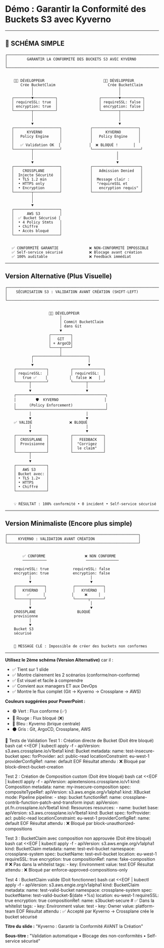 
# Démo : Garantir la Conformité des Buckets S3 avec Kyverno

---

## 🎯 SCHÉMA SIMPLE 

```
┌─────────────────────────────────────────────────────────────────────────────┐
│         GARANTIR LA CONFORMITÉ DES BUCKETS S3 AVEC KYVERNO                  │
└─────────────────────────────────────────────────────────────────────────────┘


    👨‍💻 DÉVELOPPEUR                           👨‍💻 DÉVELOPPEUR
       Crée BucketClaim                        Crée BucketClaim
            │                                       │
            │                                       │
   ┌────────▼──────────┐                   ┌────────▼──────────┐
   │ requireSSL: true  │                   │ requireSSL: false │
   │ encryption: true  │                   │ encryption: false │
   └────────┬──────────┘                   └────────┬──────────┘
            │                                       │
            │                                       │
            ▼                                       ▼
   ┌─────────────────────┐             ┌─────────────────────┐
   │      KYVERNO        │             │      KYVERNO        │
   │   Policy Engine     │             │   Policy Engine     │
   │                     │             │                     │
   │   ✅ Validation OK  │             │  ❌ BLOQUÉ !       │
   └────────┬────────────┘             └──────────────────────┘
            │                                      │
            │                                      │
            ▼                                      ▼
   ┌─────────────────────┐             ┌──────────────────────┐
   │    CROSSPLANE       │             │   Admission Denied   │
   │  Injecte Sécurité   │             │                      │
   │  • TLS 1.2 min      │             │  Message clair :     │
   │  • HTTPS only       │             │  "requireSSL et      │
   │  • Encryption       │             │   encryption requis" │
   └────────┬────────────┘             └──────────────────────┘
            │
            │
            ▼
   ┌─────────────────────┐
   │      AWS S3         │
   │  ✅ Bucket Sécurisé │
   │  • 4 Policy Stmts   │
   │  • Chiffré          │
   │  • Accès bloqué     │
   └─────────────────────┘


   ✅ CONFORMITÉ GARANTIE              ❌ NON-CONFORMITÉ IMPOSSIBLE
   ✅ Self-service sécurisé            ❌ Blocage avant création
   ✅ 100% auditable                   ❌ Feedback immédiat
```

---

## Version Alternative (Plus Visuelle)

```
┌──────────────────────────────────────────────────────────────────────┐
│    SÉCURISATION S3 : VALIDATION AVANT CRÉATION (SHIFT-LEFT)          │
└──────────────────────────────────────────────────────────────────────┘


                    👨‍💻 DÉVELOPPEUR
                         │
                         │ Commit BucketClaim
                         │ dans Git
                         ▼
                    ┌─────────┐
                    │   GIT   │
                    │ + ArgoCD│
                    └────┬────┘
                         │
            ┌────────────┴────────────┐
            │                         │
            ▼                         ▼
    ┌──────────────┐          ┌──────────────┐
    │ requireSSL:  │          │ requireSSL:  │
    │   true ✅    │          │  false ❌   │
    └──────┬───────┘          └──────┬───────┘
           │                         │
           ▼                         ▼
    ┌─────────────────────────────────────────┐
    │         🛡️  KYVERNO                     │
    │      (Policy Enforcement)               │
    └─────────────────────────────────────────┘
           │                         │
           ▼                         ▼
    ✅ VALIDÉ                 ❌ BLOQUÉ
           │                         │
           ▼                         ▼
    ┌──────────────┐          ┌──────────────┐
    │  CROSSPLANE  │          │   FEEDBACK   │
    │  Provisionne │          │  "Corrigez   │
    │              │          │  le claim"   │
    └──────┬───────┘          └──────────────┘
           │
           ▼
    ┌──────────────┐
    │   AWS S3     │
    │ Bucket avec: │
    │ • TLS 1.2+   │
    │ • HTTPS      │
    │ • Chiffré    │
    └──────────────┘


    💡 RÉSULTAT : 100% conformité • 0 incident • Self-service sécurisé
```

---

## Version Minimaliste (Encore plus simple)

```
┌────────────────────────────────────────────────────────────┐
│     KYVERNO : VALIDATION AVANT CRÉATION                    │
└────────────────────────────────────────────────────────────┘


        ✅ CONFORME                  ❌ NON CONFORME
        ───────────                  ───────────────

    requireSSL: true           requireSSL: false
    encryption: true           encryption: false
           │                           │
           ▼                           ▼
    ┌─────────────┐            ┌─────────────┐
    │   KYVERNO   │            │   KYVERNO   │
    │     ✅      │            │     ❌     │
    └──────┬──────┘            └──────┬──────┘
           │                           │
           ▼                           ▼
    CROSSPLANE                   BLOQUÉ
    provisionne                  
           │                           
           ▼                           
    Bucket S3                          
    sécurisé                           


    🎯 MESSAGE CLÉ : Impossible de créer des buckets non conformes
```

---


**Utilisez le 2ème schéma (Version Alternative)** car il :
- ✅ Tient sur 1 slide
- ✅ Montre clairement les 2 scénarios (conforme/non-conforme)
- ✅ Est visuel et facile à comprendre
- ✅ Convient aux managers ET aux DevOps
- ✅ Montre le flux complet (Git → Kyverno → Crossplane → AWS)

**Couleurs suggérées pour PowerPoint :**
- 🟢 Vert : Flux conforme (✅)
- 🔴 Rouge : Flux bloqué (❌)
- 🔵 Bleu : Kyverno (brique centrale)
- ⚫ Gris : Git, ArgoCD, Crossplane, AWS


🧪 Tests de Validation
Test 1 : Création directe de Bucket (Doit être bloqué)
bash
cat <<EOF | kubectl apply -f -
apiVersion: s3.aws.crossplane.io/v1beta1
kind: Bucket
metadata:
  name: test-insecure-bucket
spec:
  forProvider:
    acl: public-read
    locationConstraint: eu-west-1
  providerConfigRef:
    name: default
EOF
Résultat attendu : ❌ Bloqué par block-direct-bucket-creation

Test 2 : Création de Composition custom (Doit être bloqué)
bash
cat <<EOF | kubectl apply -f -
apiVersion: apiextensions.crossplane.io/v1
kind: Composition
metadata:
  name: my-insecure-composition
spec:
  compositeTypeRef:
    apiVersion: s3.aws.engie.org/v1alpha1
    kind: XBucket
  mode: Pipeline
  pipeline:
    - step: bucket
      functionRef:
        name: crossplane-contrib-function-patch-and-transform
      input:
        apiVersion: pt.fn.crossplane.io/v1beta1
        kind: Resources
        resources:
          - name: bucket
            base:
              apiVersion: s3.aws.crossplane.io/v1beta1
              kind: Bucket
              spec:
                forProvider:
                  acl: public-read
                  locationConstraint: eu-west-1
                providerConfigRef:
                  name: default
EOF
Résultat attendu : ❌ Bloqué par block-unauthorized-compositions

Test 3 : BucketClaim avec composition non approuvée (Doit être bloqué)
bash
cat <<EOF | kubectl apply -f -
apiVersion: s3.aws.engie.org/v1alpha1
kind: BucketClaim
metadata:
  name: test-evil-bucket
  namespace: crossplane-system
spec:
  bucketName: test-evil-bucket
  location: eu-west-1
  requireSSL: true
  encryption: true
  compositionRef:
    name: fake-composition  # ❌ Pas dans la whitelist
  tags:
    - key: Environment
      value: test
EOF
Résultat attendu : ❌ Bloqué par enforce-approved-compositions-only

Test 4 : BucketClaim valide (Doit fonctionner)
bash
cat <<EOF | kubectl apply -f -
apiVersion: s3.aws.engie.org/v1alpha1
kind: BucketClaim
metadata:
  name: test-valid-bucket
  namespace: crossplane-system
spec:
  bucketName: test-valid-bucket-$(date +%s)
  location: eu-west-1
  requireSSL: true
  encryption: true
  compositionRef:
    name: s3bucket-secure  # ✅ Dans la whitelist
  tags:
    - key: Environment
      value: test
    - key: Owner
      value: platform-team
EOF
Résultat attendu : ✅ Accepté par Kyverno → Crossplane crée le bucket sécurisé


**Titre du slide :**
"Kyverno : Garantir la Conformité AVANT la Création"

**Sous-titre :**
"Validation automatique • Blocage des non-conformités • Self-service sécurisé"

